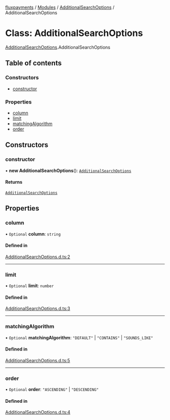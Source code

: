 [fluxpayments](../README.md) / [Modules](../modules.md) / [AdditionalSearchOptions](../modules/AdditionalSearchOptions.md) / AdditionalSearchOptions

# Class: AdditionalSearchOptions

[AdditionalSearchOptions](../modules/AdditionalSearchOptions.md).AdditionalSearchOptions

## Table of contents

### Constructors

- [constructor](AdditionalSearchOptions.AdditionalSearchOptions.md#constructor)

### Properties

- [column](AdditionalSearchOptions.AdditionalSearchOptions.md#column)
- [limit](AdditionalSearchOptions.AdditionalSearchOptions.md#limit)
- [matchingAlgorithm](AdditionalSearchOptions.AdditionalSearchOptions.md#matchingalgorithm)
- [order](AdditionalSearchOptions.AdditionalSearchOptions.md#order)

## Constructors

### constructor

• **new AdditionalSearchOptions**(): [`AdditionalSearchOptions`](AdditionalSearchOptions.AdditionalSearchOptions.md)

#### Returns

[`AdditionalSearchOptions`](AdditionalSearchOptions.AdditionalSearchOptions.md)

## Properties

### column

• `Optional` **column**: `string`

#### Defined in

[AdditionalSearchOptions.d.ts:2](https://github.com/fluxpayments1/fluxpayments_api_ts/blob/dc74ed6e57ad2b4173f97fe694fa6983e2db6383/src/types/flux_types/AdditionalSearchOptions.d.ts#L2)

___

### limit

• `Optional` **limit**: `number`

#### Defined in

[AdditionalSearchOptions.d.ts:3](https://github.com/fluxpayments1/fluxpayments_api_ts/blob/dc74ed6e57ad2b4173f97fe694fa6983e2db6383/src/types/flux_types/AdditionalSearchOptions.d.ts#L3)

___

### matchingAlgorithm

• `Optional` **matchingAlgorithm**: ``"DEFAULT"`` \| ``"CONTAINS"`` \| ``"SOUNDS_LIKE"``

#### Defined in

[AdditionalSearchOptions.d.ts:5](https://github.com/fluxpayments1/fluxpayments_api_ts/blob/dc74ed6e57ad2b4173f97fe694fa6983e2db6383/src/types/flux_types/AdditionalSearchOptions.d.ts#L5)

___

### order

• `Optional` **order**: ``"ASCENDING"`` \| ``"DESCENDING"``

#### Defined in

[AdditionalSearchOptions.d.ts:4](https://github.com/fluxpayments1/fluxpayments_api_ts/blob/dc74ed6e57ad2b4173f97fe694fa6983e2db6383/src/types/flux_types/AdditionalSearchOptions.d.ts#L4)
